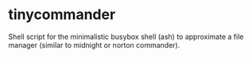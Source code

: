 # tinycommander
Shell script for the minimalistic busybox shell (ash) to approximate a file manager (similar to midnight or norton commander).

